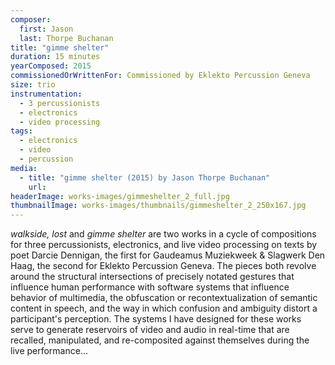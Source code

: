 ```yaml
---
composer:
  first: Jason
  last: Thorpe Buchanan
title: "gimme shelter"
duration: 15 minutes
yearComposed: 2015
commissionedOrWrittenFor: Commissioned by Eklekto Percussion Geneva
size: trio
instrumentation:
  - 3 percussionists
  - electronics
  - video processing
tags:
  - electronics
  - video
  - percussion
media:
  - title: "gimme shelter (2015) by Jason Thorpe Buchanan"
    url:
headerImage: works-images/gimmeshelter_2_full.jpg
thumbnailImage: works-images/thumbnails/gimmeshelter_2_250x167.jpg
---
```


<em>walkside, lost</em> and <em>gimme shelter</em> are two works in a cycle of compositions for three percussionists, electronics, and live video processing on texts by poet Darcie Dennigan, the first for Gaudeamus Muziekweek & Slagwerk Den Haag, the second for Eklekto Percussion Geneva. The pieces both revolve around the structural intersections of precisely notated gestures that influence human performance with software systems that influence behavior of multimedia, the obfuscation or recontextualization of semantic content in speech, and the way in which confusion and ambiguity distort a participant's perception. The systems I have designed for these works serve to generate reservoirs of video and audio in real-time that are recalled, manipulated, and re-composited against themselves during the live performance...

